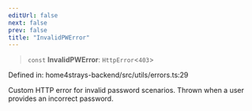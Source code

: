```yaml
---
editUrl: false
next: false
prev: false
title: "InvalidPWError"
---
```


> `const` **InvalidPWError**: `HttpError`\<`403`\>

Defined in: home4strays-backend/src/utils/errors.ts:29

Custom HTTP error for invalid password scenarios.
Thrown when a user provides an incorrect password.
